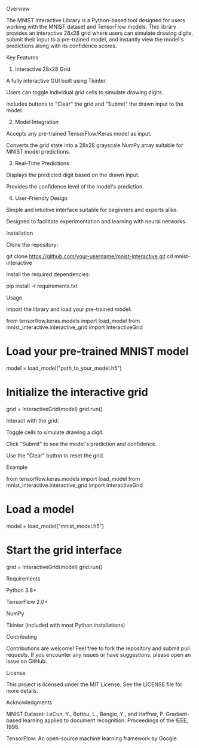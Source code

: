 Overview

The MNIST Interactive Library is a Python-based tool designed for users working with the MNIST dataset and TensorFlow models. This library provides an interactive 28x28 grid where users can simulate drawing digits, submit their input to a pre-trained model, and instantly view the model's predictions along with its confidence scores.

Key Features

1. Interactive 28x28 Grid

A fully interactive GUI built using Tkinter.

Users can toggle individual grid cells to simulate drawing digits.

Includes buttons to "Clear" the grid and "Submit" the drawn input to the model.

2. Model Integration

Accepts any pre-trained TensorFlow/Keras model as input.

Converts the grid state into a 28x28 grayscale NumPy array suitable for MNIST model predictions.

3. Real-Time Predictions

Displays the predicted digit based on the drawn input.

Provides the confidence level of the model's prediction.

4. User-Friendly Design

Simple and intuitive interface suitable for beginners and experts alike.

Designed to facilitate experimentation and learning with neural networks.

Installation

Clone the repository:

git clone https://github.com/your-username/mnist-interactive.git
cd mnist-interactive

Install the required dependencies:

pip install -r requirements.txt

Usage

Import the library and load your pre-trained model:

from tensorflow.keras.models import load_model
from mnist_interactive.interactive_grid import InteractiveGrid

# Load your pre-trained MNIST model
model = load_model("path_to_your_model.h5")

# Initialize the interactive grid
grid = InteractiveGrid(model)
grid.run()

Interact with the grid:

Toggle cells to simulate drawing a digit.

Click "Submit" to see the model's prediction and confidence.

Use the "Clear" button to reset the grid.

Example

from tensorflow.keras.models import load_model
from mnist_interactive.interactive_grid import InteractiveGrid

# Load a model
model = load_model("mnist_model.h5")

# Start the grid interface
grid = InteractiveGrid(model)
grid.run()

Requirements

Python 3.8+

TensorFlow 2.0+

NumPy

Tkinter (included with most Python installations)

Contributing

Contributions are welcome! Feel free to fork the repository and submit pull requests. If you encounter any issues or have suggestions, please open an issue on GitHub.

License

This project is licensed under the MIT License. See the LICENSE file for more details.

Acknowledgments

MNIST Dataset: LeCun, Y., Bottou, L., Bengio, Y., and Haffner, P. Gradient-based learning applied to document recognition. Proceedings of the IEEE, 1998.

TensorFlow: An open-source machine learning framework by Google.
